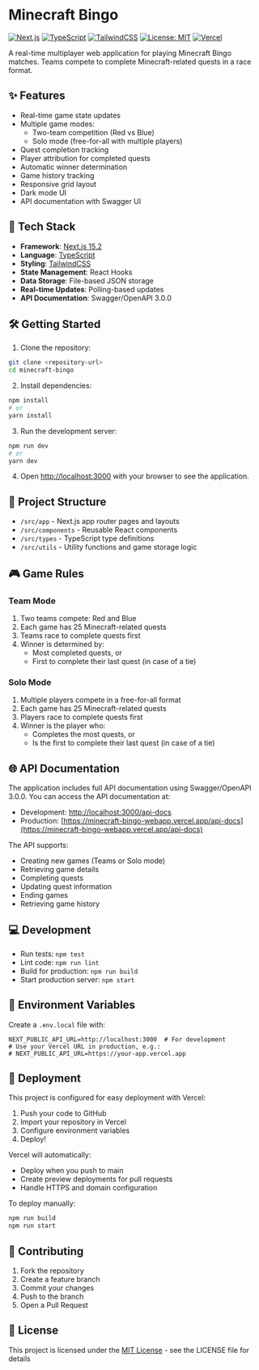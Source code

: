 # Minecraft Bingo

[![Next.js](https://img.shields.io/badge/Next.js-15.2-000000?style=flat&logo=next.js)](https://nextjs.org/)
[![TypeScript](https://img.shields.io/badge/TypeScript-5.0-3178C6?style=flat&logo=typescript)](https://www.typescriptlang.org/)
[![TailwindCSS](https://img.shields.io/badge/TailwindCSS-4.0-38B2AC?style=flat&logo=tailwind-css)](https://tailwindcss.com/)
[![License: MIT](https://img.shields.io/badge/License-MIT-yellow.svg)](https://opensource.org/licenses/MIT)
[![Vercel](https://img.shields.io/badge/Vercel-Deployment-black?style=flat&logo=vercel)](https://vercel.com)

A real-time multiplayer web application for playing Minecraft Bingo matches. Teams compete to complete Minecraft-related quests in a race format.

## ✨ Features

- Real-time game state updates
- Multiple game modes:
  - Two-team competition (Red vs Blue)
  - Solo mode (free-for-all with multiple players)
- Quest completion tracking
- Player attribution for completed quests
- Automatic winner determination
- Game history tracking
- Responsive grid layout
- Dark mode UI
- API documentation with Swagger UI

## 🚀 Tech Stack

- **Framework**: [Next.js 15.2](https://nextjs.org/)
- **Language**: [TypeScript](https://www.typescriptlang.org/)
- **Styling**: [TailwindCSS](https://tailwindcss.com/)
- **State Management**: React Hooks
- **Data Storage**: File-based JSON storage
- **Real-time Updates**: Polling-based updates
- **API Documentation**: Swagger/OpenAPI 3.0.0

## 🛠️ Getting Started

1. Clone the repository:
```bash
git clone <repository-url>
cd minecraft-bingo
```

2. Install dependencies:
```bash
npm install
# or
yarn install
```

3. Run the development server:
```bash
npm run dev
# or
yarn dev
```

4. Open [http://localhost:3000](http://localhost:3000) with your browser to see the application.

## 📁 Project Structure

- `/src/app` - Next.js app router pages and layouts
- `/src/components` - Reusable React components
- `/src/types` - TypeScript type definitions
- `/src/utils` - Utility functions and game storage logic

## 🎮 Game Rules

### Team Mode
1. Two teams compete: Red and Blue
2. Each game has 25 Minecraft-related quests
3. Teams race to complete quests first
4. Winner is determined by:
   - Most completed quests, or
   - First to complete their last quest (in case of a tie)

### Solo Mode
1. Multiple players compete in a free-for-all format
2. Each game has 25 Minecraft-related quests
3. Players race to complete quests first
4. Winner is the player who:
   - Completes the most quests, or
   - Is the first to complete their last quest (in case of a tie)

## 🌐 API Documentation

The application includes full API documentation using Swagger/OpenAPI 3.0.0. You can access the API documentation at:

- Development: [http://localhost:3000/api-docs](http://localhost:3000/api-docs)
- Production: [https://minecraft-bingo-webapp.vercel.app/api-docs](https://minecraft-bingo-webapp.vercel.app/api-docs)

The API supports:
- Creating new games (Teams or Solo mode)
- Retrieving game details
- Completing quests
- Updating quest information
- Ending games
- Retrieving game history

## 💻 Development

- Run tests: `npm test`
- Lint code: `npm run lint`
- Build for production: `npm run build`
- Start production server: `npm start`

## 🔧 Environment Variables

Create a `.env.local` file with:

```env
NEXT_PUBLIC_API_URL=http://localhost:3000  # For development
# Use your Vercel URL in production, e.g.:
# NEXT_PUBLIC_API_URL=https://your-app.vercel.app
```

## 🚢 Deployment

This project is configured for easy deployment with Vercel:

1. Push your code to GitHub
2. Import your repository in Vercel
3. Configure environment variables
4. Deploy!

Vercel will automatically:
- Deploy when you push to main
- Create preview deployments for pull requests
- Handle HTTPS and domain configuration

To deploy manually:
```bash
npm run build
npm run start
```

## 🤝 Contributing

1. Fork the repository
2. Create a feature branch
3. Commit your changes
4. Push to the branch
5. Open a Pull Request

## 📄 License

This project is licensed under the [MIT License](LICENSE) - see the LICENSE file for details
